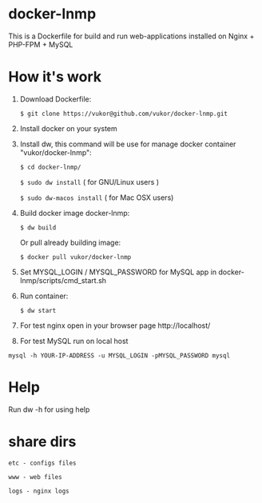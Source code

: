 docker-lnmp
===========

This is a Dockerfile for build and run web-applications installed on Nginx + PHP-FPM + MySQL

How it's work
===========

1. Download Dockerfile:

    ``$ git clone https://vukor@github.com/vukor/docker-lnmp.git``

2. Install docker on your system

3. Install dw, this command will be use for manage docker container "vukor/docker-lnmp":

    ``$ cd docker-lnmp/``
    
    ``$ sudo dw install`` ( for GNU/Linux users )
    
    ``$ sudo dw-macos install`` ( for Mac OSX users)
    

4. Build docker image docker-lnmp:

    ``$ dw build``
    
   Or pull already building image:
   
    ``$ docker pull vukor/docker-lnmp``

5. Set MYSQL_LOGIN / MYSQL_PASSWORD for MySQL app in docker-lnmp/scripts/cmd_start.sh

6. Run container:

    ``$ dw start``

7. For test nginx open in your browser page http://localhost/

8. For test MySQL run on local host
 
``mysql -h YOUR-IP-ADDRESS -u MYSQL_LOGIN -pMYSQL_PASSWORD mysql``


Help
===========

Run dw -h for using help


share dirs
===========

``etc - configs files``

``www - web files``

``logs - nginx logs``
